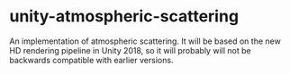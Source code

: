 # unity-atmospheric-scattering
An implementation of atmospheric scattering. It will be based on the new HD rendering pipeline in Unity 2018, so it will probably will not be backwards compatible with earlier versions.
